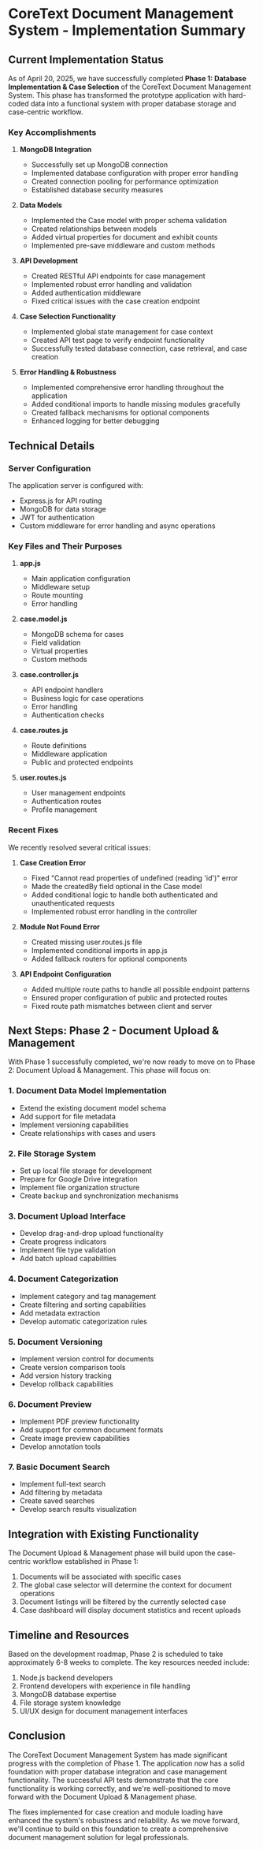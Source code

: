 # CoreText Document Management System - Implementation Summary

## Current Implementation Status

As of April 20, 2025, we have successfully completed **Phase 1: Database Implementation & Case Selection** of the CoreText Document Management System. This phase has transformed the prototype application with hard-coded data into a functional system with proper database storage and case-centric workflow.

### Key Accomplishments

1. **MongoDB Integration**
   - Successfully set up MongoDB connection
   - Implemented database configuration with proper error handling
   - Created connection pooling for performance optimization
   - Established database security measures

2. **Data Models**
   - Implemented the Case model with proper schema validation
   - Created relationships between models
   - Added virtual properties for document and exhibit counts
   - Implemented pre-save middleware and custom methods

3. **API Development**
   - Created RESTful API endpoints for case management
   - Implemented robust error handling and validation
   - Added authentication middleware
   - Fixed critical issues with the case creation endpoint

4. **Case Selection Functionality**
   - Implemented global state management for case context
   - Created API test page to verify endpoint functionality
   - Successfully tested database connection, case retrieval, and case creation

5. **Error Handling & Robustness**
   - Implemented comprehensive error handling throughout the application
   - Added conditional imports to handle missing modules gracefully
   - Created fallback mechanisms for optional components
   - Enhanced logging for better debugging

## Technical Details

### Server Configuration

The application server is configured with:
- Express.js for API routing
- MongoDB for data storage
- JWT for authentication
- Custom middleware for error handling and async operations

### Key Files and Their Purposes

1. **app.js**
   - Main application configuration
   - Middleware setup
   - Route mounting
   - Error handling

2. **case.model.js**
   - MongoDB schema for cases
   - Field validation
   - Virtual properties
   - Custom methods

3. **case.controller.js**
   - API endpoint handlers
   - Business logic for case operations
   - Error handling
   - Authentication checks

4. **case.routes.js**
   - Route definitions
   - Middleware application
   - Public and protected endpoints

5. **user.routes.js**
   - User management endpoints
   - Authentication routes
   - Profile management

### Recent Fixes

We recently resolved several critical issues:

1. **Case Creation Error**
   - Fixed "Cannot read properties of undefined (reading 'id')" error
   - Made the createdBy field optional in the Case model
   - Added conditional logic to handle both authenticated and unauthenticated requests
   - Implemented robust error handling in the controller

2. **Module Not Found Error**
   - Created missing user.routes.js file
   - Implemented conditional imports in app.js
   - Added fallback routers for optional components

3. **API Endpoint Configuration**
   - Added multiple route paths to handle all possible endpoint patterns
   - Ensured proper configuration of public and protected routes
   - Fixed route path mismatches between client and server

## Next Steps: Phase 2 - Document Upload & Management

With Phase 1 successfully completed, we're now ready to move on to Phase 2: Document Upload & Management. This phase will focus on:

### 1. Document Data Model Implementation
- Extend the existing document model schema
- Add support for file metadata
- Implement versioning capabilities
- Create relationships with cases and users

### 2. File Storage System
- Set up local file storage for development
- Prepare for Google Drive integration
- Implement file organization structure
- Create backup and synchronization mechanisms

### 3. Document Upload Interface
- Develop drag-and-drop upload functionality
- Create progress indicators
- Implement file type validation
- Add batch upload capabilities

### 4. Document Categorization
- Implement category and tag management
- Create filtering and sorting capabilities
- Add metadata extraction
- Develop automatic categorization rules

### 5. Document Versioning
- Implement version control for documents
- Create version comparison tools
- Add version history tracking
- Develop rollback capabilities

### 6. Document Preview
- Implement PDF preview functionality
- Add support for common document formats
- Create image preview capabilities
- Develop annotation tools

### 7. Basic Document Search
- Implement full-text search
- Add filtering by metadata
- Create saved searches
- Develop search results visualization

## Integration with Existing Functionality

The Document Upload & Management phase will build upon the case-centric workflow established in Phase 1:

1. Documents will be associated with specific cases
2. The global case selector will determine the context for document operations
3. Document listings will be filtered by the currently selected case
4. Case dashboard will display document statistics and recent uploads

## Timeline and Resources

Based on the development roadmap, Phase 2 is scheduled to take approximately 6-8 weeks to complete. The key resources needed include:

1. Node.js backend developers
2. Frontend developers with experience in file handling
3. MongoDB database expertise
4. File storage system knowledge
5. UI/UX design for document management interfaces

## Conclusion

The CoreText Document Management System has made significant progress with the completion of Phase 1. The application now has a solid foundation with proper database integration and case management functionality. The successful API tests demonstrate that the core functionality is working correctly, and we're well-positioned to move forward with the Document Upload & Management phase.

The fixes implemented for case creation and module loading have enhanced the system's robustness and reliability. As we move forward, we'll continue to build on this foundation to create a comprehensive document management solution for legal professionals.
